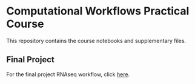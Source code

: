 # Computational Workflows Practical Course
This repository contains the course notebooks and supplementary files.

## Final Project
For the final project RNAseq workflow, click [here](https://github.com/JuliaGraf/RNAseq).
